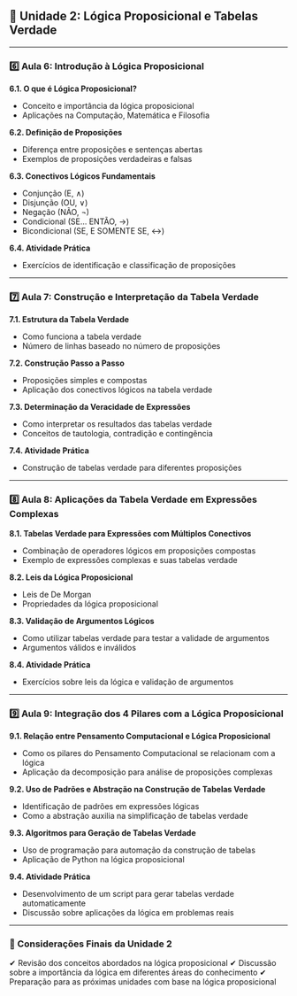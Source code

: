 ## 📗 **Unidade 2: Lógica Proposicional e Tabelas Verdade**

------

### **6️⃣ Aula 6: Introdução à Lógica Proposicional**

**6.1. O que é Lógica Proposicional?**

- Conceito e importância da lógica proposicional
- Aplicações na Computação, Matemática e Filosofia

**6.2. Definição de Proposições**

- Diferença entre proposições e sentenças abertas
- Exemplos de proposições verdadeiras e falsas

**6.3. Conectivos Lógicos Fundamentais**

- Conjunção (E, ∧)
- Disjunção (OU, ∨)
- Negação (NÃO, ¬)
- Condicional (SE... ENTÃO, →)
- Bicondicional (SE, E SOMENTE SE, ↔)

**6.4. Atividade Prática**

- Exercícios de identificação e classificação de proposições

------

### **7️⃣ Aula 7: Construção e Interpretação da Tabela Verdade**

**7.1. Estrutura da Tabela Verdade**

- Como funciona a tabela verdade
- Número de linhas baseado no número de proposições

**7.2. Construção Passo a Passo**

- Proposições simples e compostas
- Aplicação dos conectivos lógicos na tabela verdade

**7.3. Determinação da Veracidade de Expressões**

- Como interpretar os resultados das tabelas verdade
- Conceitos de tautologia, contradição e contingência

**7.4. Atividade Prática**

- Construção de tabelas verdade para diferentes proposições

------

### **8️⃣ Aula 8: Aplicações da Tabela Verdade em Expressões Complexas**

**8.1. Tabelas Verdade para Expressões com Múltiplos Conectivos**

- Combinação de operadores lógicos em proposições compostas
- Exemplo de expressões complexas e suas tabelas verdade

**8.2. Leis da Lógica Proposicional**

- Leis de De Morgan
- Propriedades da lógica proposicional

**8.3. Validação de Argumentos Lógicos**

- Como utilizar tabelas verdade para testar a validade de argumentos
- Argumentos válidos e inválidos

**8.4. Atividade Prática**

- Exercícios sobre leis da lógica e validação de argumentos

------

### **9️⃣ Aula 9: Integração dos 4 Pilares com a Lógica Proposicional**

**9.1. Relação entre Pensamento Computacional e Lógica Proposicional**

- Como os pilares do Pensamento Computacional se relacionam com a lógica
- Aplicação da decomposição para análise de proposições complexas

**9.2. Uso de Padrões e Abstração na Construção de Tabelas Verdade**

- Identificação de padrões em expressões lógicas
- Como a abstração auxilia na simplificação de tabelas verdade

**9.3. Algoritmos para Geração de Tabelas Verdade**

- Uso de programação para automação da construção de tabelas
- Aplicação de Python na lógica proposicional

**9.4. Atividade Prática**

- Desenvolvimento de um script para gerar tabelas verdade automaticamente
- Discussão sobre aplicações da lógica em problemas reais

------

### **📌 Considerações Finais da Unidade 2**

✔ Revisão dos conceitos abordados na lógica proposicional
 ✔ Discussão sobre a importância da lógica em diferentes áreas do conhecimento
 ✔ Preparação para as próximas unidades com base na lógica proposicional
